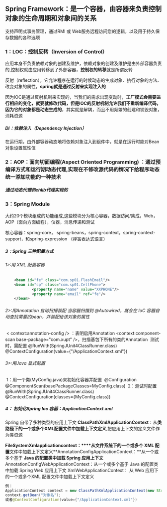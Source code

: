 ## Spring Framework：是一个容器，由容器来负责控制对象的生命周期和对象间的关系

支持声明式事务管理，通过RMI 或 Web服务远程访问您的逻辑，以及用于持久保存数据的各种选项

### 1：LOC：控制反转（Inversion of Control）

​	应用本身不负责依赖对象的创建及维护，依赖对象的创建及维护是由外部容器负责的,控制权就由应用转移到了外部容器，**控制权的转移**就是所谓反转

反射（reflection），它允许程序在运行的时候动态的生成对象、执行对象的方法、改变对象的属性，**spring就是通过反射来实现注入的**

因为IOC是通过反射机制来实现的，当我们的需求出现变动时，**工厂模式会需要进行相应的变化，就要就修改代码，但是IOC的反射机制允许我们不重新编译代码，因为它的对象都是动态生成的**，其实就是解耦，而且不用频繁的创建和销毁对象，消耗资源

#####    DI：依赖注入（Dependency Injection）

​	在运行期，由外部容器动态地将依赖对象注入到组件中，就是在运行时能对Bean对象设置属性值

### 2：AOP：面向切面编程(Aspect Oriented Programming) ：通过预编译方式和运行期动态代理,实现在不修改源代码的情况下给程序动态统一添加功能的一种技术

##### 通过动态代理和chlib代理实现的

### 3：Spring Module

​	大约20个模块组成的功能组成,这些模块分为核心容器，数据访问/集成，Web，AOP（面向方面​​编程），仪器，消息传递和测试

   核心容器：spring-core， spring-beans，spring-context，spring-context-support，和spring-expression （弹簧表达式语言）

##### 3：Spring 三种配置方式

######    1>:用 XML 配置容器

```xml
	<bean id="fe" class="com.sp01.FlashEmail"/>
  	<bean id="cp" class="com.sp01.CellPhone">
        	<property name="name" value="XXPHONE"/>
        	<property name="email" ref="fe"/>
  	</bean>
```

######    2>:用Annotation 自动扫描装配 当容器扫描到 @Autowired，就会在 IoC 容器自动查找需要的bean，并装配给该对象的属性

​	< context:annotation-config />  ：表明启用Annotation
​	<context:component-scan base-package="com.xupt" />，扫描基包下所有的类的Annotation
​	测试时，需配置
​		@RunWith(SpringJUnit4ClassRunner.class)
​		@ContextConfiguration(value={"/ApplicationContext.xml"})

######    3>:用Java 显式配置

​	1：用一个类(MyConfig.java)来初始化容器并配置
​		@Configuration
​		@ComponentScan(basePackageClasses=MyConfig.class)
​	2：测试时配置
​		@RunWith(SpringJUnit4ClassRunner.class)
​		@ContextConfiguration(classes={MyConfig.class})



##### 4： 初始化Spring Ioc 容器：ApplicationContext.xml

Spring 自带了多种类型的应用上下文
**ClassPathXmlApplicationContext**：从**类路径下的一个或多个XML配置文件中加载上下文定义**,把应用上下文的定义文件作为类资源

**FileSystemXmlapplicationcontext：****从文件系统下的一个或多个 XML 配置**文件中加载上下文定义**AnnotationConfigApplicationContext：**从一个或多个基于 **Java 的配置类中加载 Spring 应用上下文**
AnnotationConfigWebApplicationContext：从一个或多个基于 Java 的配置类中加载 Spring Web 应用上下文
XmlWebApplicationContext： 从 Web 应用下的一个或多个XML 配置文件中加载上下文定义

```java
例：
ApplicationContext context = new ClassPathXmlApplicationContext(new String[] {"services.xml","daos.xml"});
context.getBean("对象名");
或者@ContextConfiguration(value={"/ApplicationContext.xml"})
```


